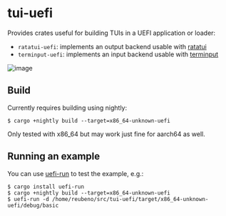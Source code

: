 # tui-uefi

Provides crates useful for building TUIs in a UEFI application or loader:

* `ratatui-uefi`: implements an output backend usable with [ratatui](https://github.com/ratatui/ratatui)
* `terminput-uefi`: implements an input backend usable with [terminput](https://github.com/aschey/terminput) 

![image](https://github.com/user-attachments/assets/29a559ff-f2c3-4059-8725-95602fdcba63)


## Build

Currently requires building using nightly:

```console
$ cargo +nightly build --target=x86_64-unknown-uefi
```

Only tested with x86_64 but may work just fine for aarch64 as well.

## Running an example

You can use [uefi-run](https://github.com/Richard-W/uefi-run) to test the example, e.g.:

```console
$ cargo install uefi-run
$ cargo +nightly build --target=x86_64-unknown-uefi
$ uefi-run -d /home/reubeno/src/tui-uefi/target/x86_64-unknown-uefi/debug/basic
